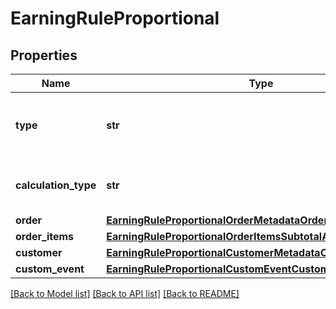 # EarningRuleProportional


## Properties
Name | Type | Description | Notes
------------ | ------------- | ------------- | -------------
**type** | **str** | Defines how the points will be added to the loyalty card.PROPORTIONAL adds points based on a pre-defined ratio. | [default to 'PROPORTIONAL']
**calculation_type** | **str** | CUSTOM_EVENT_METADATA: Custom event metadata (X points for every Y in metadata attribute). | [default to 'CUSTOM_EVENT_METADATA']
**order** | [**EarningRuleProportionalOrderMetadataOrder**](EarningRuleProportionalOrderMetadataOrder.md) |  | 
**order_items** | [**EarningRuleProportionalOrderItemsSubtotalAmountOrderItems**](EarningRuleProportionalOrderItemsSubtotalAmountOrderItems.md) |  | 
**customer** | [**EarningRuleProportionalCustomerMetadataCustomer**](EarningRuleProportionalCustomerMetadataCustomer.md) |  | 
**custom_event** | [**EarningRuleProportionalCustomEventCustomEvent**](EarningRuleProportionalCustomEventCustomEvent.md) |  | 

[[Back to Model list]](../README.md#documentation-for-models) [[Back to API list]](../README.md#documentation-for-api-endpoints) [[Back to README]](../README.md)


